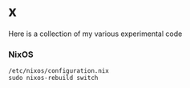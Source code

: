 # x
Here is a collection of my various experimental code

### NixOS

```
/etc/nixos/configuration.nix
sudo nixos-rebuild switch
```
